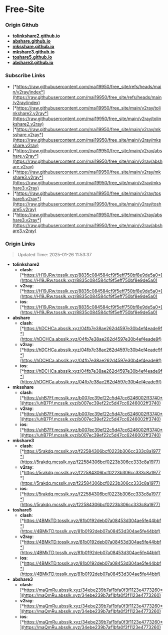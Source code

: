 # Free-Site

### Origin Github

- [**tolinkshare2.github.io**](https://github.com/tolinkshare2/tolinkshare2.github.io)
- [**abshare.github.io**](https://github.com/abshare/abshare.github.io)
- [**mksshare.github.io**](https://github.com/mksshare/mksshare.github.io)
- [**mkshare3.github.io**](https://github.com/mkshare3/mkshare3.github.io)
- [**toshare5.github.io**](https://github.com/toshare5/toshare5.github.io)
- [**abshare3.github.io**](https://github.com/abshare3/abshare3.github.io)

### Subscribe Links

- [*https://raw.githubusercontent.com/mai19950/free_site/refs/heads/main/v2ray/index*](https://raw.githubusercontent.com/mai19950/free_site/refs/heads/main/v2ray/index)
- [*https://raw.githubusercontent.com/mai19950/free_site/main/v2ray/tolinkshare2.v2ray*](https://raw.githubusercontent.com/mai19950/free_site/main/v2ray/tolinkshare2.v2ray)
- [*https://raw.githubusercontent.com/mai19950/free_site/main/v2ray/mksshare.v2ray*](https://raw.githubusercontent.com/mai19950/free_site/main/v2ray/mksshare.v2ray)
- [*https://raw.githubusercontent.com/mai19950/free_site/main/v2ray/abshare.v2ray*](https://raw.githubusercontent.com/mai19950/free_site/main/v2ray/abshare.v2ray)
- [*https://raw.githubusercontent.com/mai19950/free_site/main/v2ray/mkshare3.v2ray*](https://raw.githubusercontent.com/mai19950/free_site/main/v2ray/mkshare3.v2ray)
- [*https://raw.githubusercontent.com/mai19950/free_site/main/v2ray/toshare5.v2ray*](https://raw.githubusercontent.com/mai19950/free_site/main/v2ray/toshare5.v2ray)
- [*https://raw.githubusercontent.com/mai19950/free_site/main/v2ray/abshare3.v2ray*](https://raw.githubusercontent.com/mai19950/free_site/main/v2ray/abshare3.v2ray)

### Origin Links

> Updated Time: 2025-01-26 11:53:37

- **tolinkshare2**
  - **clash**: [*https://H19JRw.tosslk.xyz/8835c084584cf9f5eff750bf8e9de5a0*](https://H19JRw.tosslk.xyz/8835c084584cf9f5eff750bf8e9de5a0)
  - **v2ray**: [*https://H19JRw.tosslk.xyz/8835c084584cf9f5eff750bf8e9de5a0*](https://H19JRw.tosslk.xyz/8835c084584cf9f5eff750bf8e9de5a0)
  - **ios**: [*https://H19JRw.tosslk.xyz/8835c084584cf9f5eff750bf8e9de5a0*](https://H19JRw.tosslk.xyz/8835c084584cf9f5eff750bf8e9de5a0)
- **abshare**
  - **clash**: [*https://hDCHCa.absslk.xyz/04fb7e38ae262d4597e30b4ef4eade9f*](https://hDCHCa.absslk.xyz/04fb7e38ae262d4597e30b4ef4eade9f)
  - **v2ray**: [*https://hDCHCa.absslk.xyz/04fb7e38ae262d4597e30b4ef4eade9f*](https://hDCHCa.absslk.xyz/04fb7e38ae262d4597e30b4ef4eade9f)
  - **ios**: [*https://hDCHCa.absslk.xyz/04fb7e38ae262d4597e30b4ef4eade9f*](https://hDCHCa.absslk.xyz/04fb7e38ae262d4597e30b4ef4eade9f)
- **mksshare**
  - **clash**: [*https://uhB7Ff.mcsslk.xyz/b007ec39ef22c5d47cc6246002ff3740*](https://uhB7Ff.mcsslk.xyz/b007ec39ef22c5d47cc6246002ff3740)
  - **v2ray**: [*https://uhB7Ff.mcsslk.xyz/b007ec39ef22c5d47cc6246002ff3740*](https://uhB7Ff.mcsslk.xyz/b007ec39ef22c5d47cc6246002ff3740)
  - **ios**: [*https://uhB7Ff.mcsslk.xyz/b007ec39ef22c5d47cc6246002ff3740*](https://uhB7Ff.mcsslk.xyz/b007ec39ef22c5d47cc6246002ff3740)
- **mkshare3**
  - **clash**: [*https://5rakdq.mcsslk.xyz/f22584306bcf0223b306cc333c8a1977*](https://5rakdq.mcsslk.xyz/f22584306bcf0223b306cc333c8a1977)
  - **v2ray**: [*https://5rakdq.mcsslk.xyz/f22584306bcf0223b306cc333c8a1977*](https://5rakdq.mcsslk.xyz/f22584306bcf0223b306cc333c8a1977)
  - **ios**: [*https://5rakdq.mcsslk.xyz/f22584306bcf0223b306cc333c8a1977*](https://5rakdq.mcsslk.xyz/f22584306bcf0223b306cc333c8a1977)
- **toshare5**
  - **clash**: [*https://4BMkTD.tosslk.xyz/81b0192deb07a08453d304ae5fe44bbf*](https://4BMkTD.tosslk.xyz/81b0192deb07a08453d304ae5fe44bbf)
  - **v2ray**: [*https://4BMkTD.tosslk.xyz/81b0192deb07a08453d304ae5fe44bbf*](https://4BMkTD.tosslk.xyz/81b0192deb07a08453d304ae5fe44bbf)
  - **ios**: [*https://4BMkTD.tosslk.xyz/81b0192deb07a08453d304ae5fe44bbf*](https://4BMkTD.tosslk.xyz/81b0192deb07a08453d304ae5fe44bbf)
- **abshare3**
  - **clash**: [*https://maQmRu.absslk.xyz/34ebe239b7af1bfa0f3f1123e4773260*](https://maQmRu.absslk.xyz/34ebe239b7af1bfa0f3f1123e4773260)
  - **v2ray**: [*https://maQmRu.absslk.xyz/34ebe239b7af1bfa0f3f1123e4773260*](https://maQmRu.absslk.xyz/34ebe239b7af1bfa0f3f1123e4773260)
  - **ios**: [*https://maQmRu.absslk.xyz/34ebe239b7af1bfa0f3f1123e4773260*](https://maQmRu.absslk.xyz/34ebe239b7af1bfa0f3f1123e4773260)
